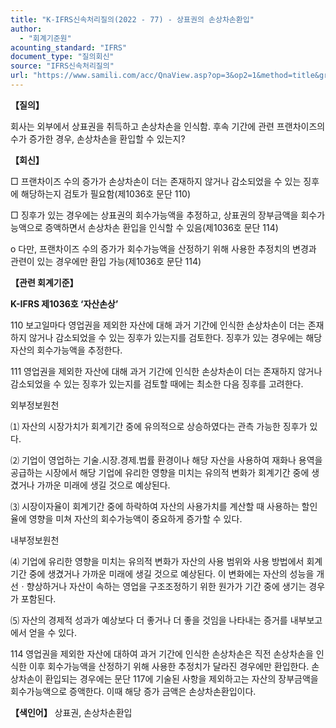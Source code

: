 ```yaml
---
title: "K-IFRS신속처리질의(2022 - 77) - 상표권의 손상차손환입"
author:
  - "회계기준원"
acounting_standard: "IFRS"
document_type: "질의회신"
source: "IFRS신속처리질의"
url: "https://www.samili.com/acc/QnaView.asp?op=3&op2=1&method=title&group=2124-15;1&orgcode=3&searchword=&page=8&code=K%2DIFRS%EC%8B%A0%EC%86%8D%EC%B2%98%EB%A6%AC%EC%A7%88%EC%9D%98%2D77%3A20221212"
---
```

**【질의】**

  

회사는 외부에서 상표권을 취득하고 손상차손을 인식함. 후속 기간에 관련 프랜차이즈의 수가 증가한 경우, 손상차손을 환입할 수 있는지?

  
  

**【회신】**

  

□ 프랜차이즈 수의 증가가 손상차손이 더는 존재하지 않거나 감소되었을 수 있는 징후에 해당하는지 검토가 필요함(제1036호 문단 110)

  

□ 징후가 있는 경우에는 상표권의 회수가능액을 추정하고, 상표권의 장부금액을 회수가능액으로 증액하면서 손상차손 환입을 인식할 수 있음(제1036호 문단 114)

  

o 다만, 프랜차이즈 수의 증가가 회수가능액을 산정하기 위해 사용한 추정치의 변경과 관련이 있는 경우에만 환입 가능(제1036호 문단 114)

  
  

**【관련 회계기준】**

  

**K-IFRS 제1036호 ‘자산손상’**

  

110 보고일마다 영업권을 제외한 자산에 대해 과거 기간에 인식한 손상차손이 더는 존재하지 않거나 감소되었을 수 있는 징후가 있는지를 검토한다. 징후가 있는 경우에는 해당 자산의 회수가능액을 추정한다.

  

111 영업권을 제외한 자산에 대해 과거 기간에 인식한 손상차손이 더는 존재하지 않거나 감소되었을 수 있는 징후가 있는지를 검토할 때에는 최소한 다음 징후를 고려한다.

  

외부정보원천

⑴ 자산의 시장가치가 회계기간 중에 유의적으로 상승하였다는 관측 가능한 징후가 있다.

⑵ 기업이 영업하는 기술.시장.경제.법률 환경이나 해당 자산을 사용하여 재화나 용역을 공급하는 시장에서 해당 기업에 유리한 영향을 미치는 유의적 변화가 회계기간 중에 생겼거나 가까운 미래에 생길 것으로 예상된다.

⑶ 시장이자율이 회계기간 중에 하락하여 자산의 사용가치를 계산할 때 사용하는 할인율에 영향을 미쳐 자산의 회수가능액이 중요하게 증가할 수 있다.

  

내부정보원천

⑷ 기업에 유리한 영향을 미치는 유의적 변화가 자산의 사용 범위와 사용 방법에서 회계기간 중에 생겼거나 가까운 미래에 생길 것으로 예상된다. 이 변화에는 자산의 성능을 개선ㆍ향상하거나 자산이 속하는 영업을 구조조정하기 위한 원가가 기간 중에 생기는 경우가 포함된다.

⑸ 자산의 경제적 성과가 예상보다 더 좋거나 더 좋을 것임을 나타내는 증거를 내부보고에서 얻을 수 있다.

  

114 영업권을 제외한 자산에 대하여 과거 기간에 인식한 손상차손은 직전 손상차손을 인식한 이후 회수가능액을 산정하기 위해 사용한 추정치가 달라진 경우에만 환입한다. 손상차손이 환입되는 경우에는 문단 117에 기술된 사항을 제외하고는 자산의 장부금액을 회수가능액으로 증액한다. 이때 해당 증가 금액은 손상차손환입이다.

  
  

**【색인어】** 상표권, 손상차손환입
